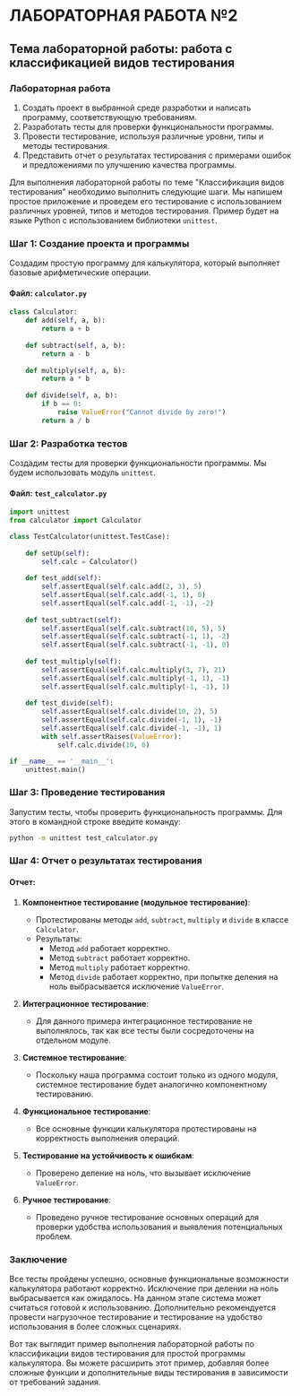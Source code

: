 # ЛАБОРАТОРНАЯ РАБОТА №2

## Тема лабораторной работы: работа с классификацией видов тестирования

### Лабораторная работа

1. Создать проект в выбранной среде разработки и написать программу, соответствующую требованиям.
2. Разработать тесты для проверки функциональности программы.
3. Провести тестирование, используя различные уровни, типы и методы тестирования.
4. Представить отчет о результатах тестирования с примерами ошибок и предложениями по улучшению качества программы.


Для выполнения лабораторной работы по теме "Классификация видов тестирования" необходимо выполнить следующие шаги. Мы напишем простое приложение и проведем его тестирование с использованием различных уровней, типов и методов тестирования. Пример будет на языке Python с использованием библиотеки `unittest`.

### Шаг 1: Создание проекта и программы

Создадим простую программу для калькулятора, который выполняет базовые арифметические операции.

#### Файл: `calculator.py`

```python
class Calculator:
    def add(self, a, b):
        return a + b
    
    def subtract(self, a, b):
        return a - b
    
    def multiply(self, a, b):
        return a * b
    
    def divide(self, a, b):
        if b == 0:
            raise ValueError("Cannot divide by zero!")
        return a / b
```

### Шаг 2: Разработка тестов

Создадим тесты для проверки функциональности программы. Мы будем использовать модуль `unittest`.

#### Файл: `test_calculator.py`

```python
import unittest
from calculator import Calculator

class TestCalculator(unittest.TestCase):
    
    def setUp(self):
        self.calc = Calculator()
    
    def test_add(self):
        self.assertEqual(self.calc.add(2, 3), 5)
        self.assertEqual(self.calc.add(-1, 1), 0)
        self.assertEqual(self.calc.add(-1, -1), -2)
    
    def test_subtract(self):
        self.assertEqual(self.calc.subtract(10, 5), 5)
        self.assertEqual(self.calc.subtract(-1, 1), -2)
        self.assertEqual(self.calc.subtract(-1, -1), 0)
    
    def test_multiply(self):
        self.assertEqual(self.calc.multiply(3, 7), 21)
        self.assertEqual(self.calc.multiply(-1, 1), -1)
        self.assertEqual(self.calc.multiply(-1, -1), 1)
    
    def test_divide(self):
        self.assertEqual(self.calc.divide(10, 2), 5)
        self.assertEqual(self.calc.divide(-1, 1), -1)
        self.assertEqual(self.calc.divide(-1, -1), 1)
        with self.assertRaises(ValueError):
            self.calc.divide(10, 0)

if __name__ == '__main__':
    unittest.main()
```

### Шаг 3: Проведение тестирования

Запустим тесты, чтобы проверить функциональность программы. Для этого в командной строке введите команду:

```sh
python -m unittest test_calculator.py
```

### Шаг 4: Отчет о результатах тестирования

#### Отчет:

1. **Компонентное тестирование (модульное тестирование)**:
   - Протестированы методы `add`, `subtract`, `multiply` и `divide` в классе `Calculator`.
   - Результаты:
     - Метод `add` работает корректно.
     - Метод `subtract` работает корректно.
     - Метод `multiply` работает корректно.
     - Метод `divide` работает корректно, при попытке деления на ноль выбрасывается исключение `ValueError`.

2. **Интеграционное тестирование**:
   - Для данного примера интеграционное тестирование не выполнялось, так как все тесты были сосредоточены на отдельном модуле.

3. **Системное тестирование**:
   - Поскольку наша программа состоит только из одного модуля, системное тестирование будет аналогично компонентному тестированию.

4. **Функциональное тестирование**:
   - Все основные функции калькулятора протестированы на корректность выполнения операций.

5. **Тестирование на устойчивость к ошибкам**:
   - Проверено деление на ноль, что вызывает исключение `ValueError`.

6. **Ручное тестирование**:
   - Проведено ручное тестирование основных операций для проверки удобства использования и выявления потенциальных проблем.

### Заключение

Все тесты пройдены успешно, основные функциональные возможности калькулятора работают корректно. Исключение при делении на ноль выбрасывается как ожидалось. На данном этапе система может считаться готовой к использованию. Дополнительно рекомендуется провести нагрузочное тестирование и тестирование на удобство использования в более сложных сценариях.

Вот так выглядит пример выполнения лабораторной работы по классификации видов тестирования для простой программы калькулятора. Вы можете расширить этот пример, добавляя более сложные функции и дополнительные виды тестирования в зависимости от требований задания.
